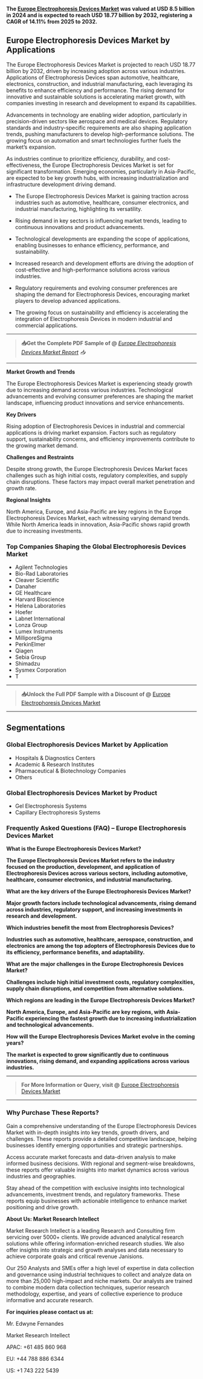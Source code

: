 <p><strong>The <a href="https://www.marketresearchintellect.com/download-sample/?rid=144920&amp;utm_source=Pulse-April-Europe&amp;utm_medium=852">Europe Electrophoresis Devices Market</a> was valued at USD 8.5 billion in 2024 and is expected to reach USD 18.77 billion by 2032, registering a CAGR of 14.11% from 2025 to 2032.</strong></p><h2>Europe Electrophoresis Devices Market by Applications&nbsp;</h2><p><p>The Europe Electrophoresis Devices Market is projected to reach USD 18.77 billion by 2032, driven by increasing adoption across various industries. Applications of Electrophoresis Devices span automotive, healthcare, electronics, construction, and industrial manufacturing, each leveraging its benefits to enhance efficiency and performance. The rising demand for innovative and sustainable solutions is accelerating market growth, with companies investing in research and development to expand its capabilities.</p><p>Advancements in technology are enabling wider adoption, particularly in precision-driven sectors like aerospace and medical devices. Regulatory standards and industry-specific requirements are also shaping application trends, pushing manufacturers to develop high-performance solutions. The growing focus on automation and smart technologies further fuels the market&rsquo;s expansion.</p><p>As industries continue to prioritize efficiency, durability, and cost-effectiveness, the Europe Electrophoresis Devices Market is set for significant transformation. Emerging economies, particularly in Asia-Pacific, are expected to be key growth hubs, with increasing industrialization and infrastructure development driving demand.</p></p><ul><li><p>The Europe Electrophoresis Devices Market is gaining traction across industries such as automotive, healthcare, consumer electronics, and industrial manufacturing, highlighting its versatility.</p></li><li><p>Rising demand in key sectors is influencing market trends, leading to continuous innovations and product advancements.</p></li><li><p>Technological developments are expanding the scope of applications, enabling businesses to enhance efficiency, performance, and sustainability.</p></li><li><p>Increased research and development efforts are driving the adoption of cost-effective and high-performance solutions across various industries.</p></li><li><p>Regulatory requirements and evolving consumer preferences are shaping the demand for Electrophoresis Devices, encouraging market players to develop advanced applications.</p></li><li><p>The growing focus on sustainability and efficiency is accelerating the integration of Electrophoresis Devices in modern industrial and commercial applications.</p></li></ul><hr /><blockquote><p><strong><span class="font-[700]">📥Get the Complete PDF Sample of @ </span></strong><em><span class="font-[700]"><a href="https://www.marketresearchintellect.com/download-sample/?rid=144920&amp;utm_source=Pulse-April-Europe&amp;utm_medium=852" target="_blank" data-tracking-control-name="article-ssr-frontend-pulse_little-text-block" data-tracking-will-navigate="" data-test-link="">Europe Electrophoresis Devices Market Report</a>&nbsp;📥</span></em></p></blockquote><hr /><p class="" data-start="77" data-end="360"><strong data-start="77" data-end="105">Market Growth and Trends</strong></p><p class="" data-start="77" data-end="360">The Europe Electrophoresis Devices Market is experiencing steady growth due to increasing demand across various industries. Technological advancements and evolving consumer preferences are shaping the market landscape, influencing product innovations and service enhancements.</p><p class="" data-start="362" data-end="606"><strong data-start="362" data-end="377">Key Drivers</strong></p><p class="" data-start="362" data-end="606">Rising adoption of Electrophoresis Devices in industrial and commercial applications is driving market expansion. Factors such as regulatory support, sustainability concerns, and efficiency improvements contribute to the growing market demand.</p><p class="" data-start="608" data-end="849"><strong data-start="608" data-end="637">Challenges and Restraints</strong></p><p class="" data-start="608" data-end="849">Despite strong growth, the Europe Electrophoresis Devices Market faces challenges such as high initial costs, regulatory complexities, and supply chain disruptions. These factors may impact overall market penetration and growth rate.</p><p class="" data-start="851" data-end="1095"><strong data-start="851" data-end="872">Regional Insights</strong></p><p class="" data-start="851" data-end="1095">North America, Europe, and Asia-Pacific are key regions in the Europe Electrophoresis Devices Market, each witnessing varying demand trends. While North America leads in innovation, Asia-Pacific shows rapid growth due to increasing investments.</p><p><h3>Top Companies Shaping the Global Electrophoresis Devices Market </h3><ul><li>Agilent Technologies</li><li>Bio-Rad Laboratories</li><li>Cleaver Scientific</li><li>Danaher</li><li>GE Healthcare</li><li>Harvard Bioscience</li><li>Helena Laboratories</li><li>Hoefer</li><li>Labnet International</li><li>Lonza Group</li><li>Lumex Instruments</li><li>MilliporeSigma</li><li>PerkinElmer</li><li>Qiagen</li><li>Sebia Group</li><li>Shimadzu</li><li>Sysmex Corporation</li><li>T</li></ul></p><hr /><blockquote><p><strong>📥Unlock the Full PDF Sample with a Discount of @</strong> <a href="https://www.marketresearchintellect.com/ask-for-discount/?rid=144920&amp;utm_source=Pulse-April-Europe&amp;utm_medium=852">Europe Electrophoresis Devices Market</a></p></blockquote><hr /><p><h2>Segmentations</h2><h3>Global Electrophoresis Devices Market by Application</h3><ul><li>Hospitals & Diagnostics Centers</li><li>Academic & Research Institutes</li><li>Pharmaceutical & Biotechnology Companies</li><li>Others</li></ul><h3>Global Electrophoresis Devices Market by Product</h3><ul><li>Gel Electrophoresis Systems</li><li>Capillary Electrophoresis Systems</li></ul></p><h3><strong>Frequently Asked Questions (FAQ) &ndash; Europe Electrophoresis Devices Market</strong></h3><p><strong>What is the Europe Electrophoresis Devices Market?</strong></p><p><strong>The Europe Electrophoresis Devices Market refers to the industry focused on the production, development, and application of Electrophoresis Devices across various sectors, including automotive, healthcare, consumer electronics, and industrial manufacturing.</strong></p><p><strong>What are the key drivers of the Europe Electrophoresis Devices Market?</strong></p><p><strong>Major growth factors include technological advancements, rising demand across industries, regulatory support, and increasing investments in research and development.</strong></p><p><strong>Which industries benefit the most from Electrophoresis Devices?</strong></p><p><strong>Industries such as automotive, healthcare, aerospace, construction, and electronics are among the top adopters of Electrophoresis Devices due to its efficiency, performance benefits, and adaptability.</strong></p><p><strong>What are the major challenges in the Europe Electrophoresis Devices Market?</strong></p><p><strong>Challenges include high initial investment costs, regulatory complexities, supply chain disruptions, and competition from alternative solutions.</strong></p><p><strong>Which regions are leading in the Europe Electrophoresis Devices Market?</strong></p><p><strong>North America, Europe, and Asia-Pacific are key regions, with Asia-Pacific experiencing the fastest growth due to increasing industrialization and technological advancements.</strong></p><p><strong>How will the Europe Electrophoresis Devices Market evolve in the coming years?</strong></p><p><strong>The market is expected to grow significantly due to continuous innovations, rising demand, and expanding applications across various industries.</strong></p><hr /><blockquote><p><span class="font-[700]"><strong>For More Information or Query, visit&nbsp;@</strong>&nbsp;</span><span class="font-[700]"><a href="https://www.marketresearchintellect.com/product/global-electrophoresis-devices-market-size-and-forecast/?utm_source=Linkedin&utm_medium=852" target="_blank" data-tracking-control-name="article-ssr-frontend-pulse_little-text-block" data-tracking-will-navigate="" data-test-link="">Europe Electrophoresis Devices Market</a></span></p></blockquote><hr /><h3><strong data-start="0" data-end="31">Why Purchase These Reports?</strong></h3><p class="" data-start="35" data-end="297">Gain a comprehensive understanding of the Europe Electrophoresis Devices Market with in-depth insights into key trends, growth drivers, and challenges. These reports provide a detailed competitive landscape, helping businesses identify emerging opportunities and strategic partnerships.</p><p class="" data-start="299" data-end="540">Access accurate market forecasts and data-driven analysis to make informed business decisions. With regional and segment-wise breakdowns, these reports offer valuable insights into market dynamics across various industries and geographies.</p><p class="" data-start="542" data-end="784">Stay ahead of the competition with exclusive insights into technological advancements, investment trends, and regulatory frameworks. These reports equip businesses with actionable intelligence to enhance market positioning and drive growth.</p><p><strong><span class="font-[700]">About Us: Market Research Intellect</span></strong></p><p><span class="">Market Research Intellect is a leading Research and Consulting firm servicing over 5000+ clients. We provide advanced analytical research solutions while offering information-enriched research studies.&nbsp;</span>We also offer insights into strategic and growth analyses and data necessary to achieve corporate goals and critical revenue Janisions.</p><p><span class="">Our 250 Analysts and SMEs offer a high level of expertise in data collection and governance using industrial techniques to collect and analyze data on more than 25,000 high-impact and niche markets. Our analysts are trained to combine modern data collection techniques, superior research methodology, expertise, and years of collective experience to produce informative and accurate research.</span></p><p><strong>For inquiries please contact us at:</strong></p><p>Mr. Edwyne Fernandes</p><p>Market Research Intellect</p><p>APAC: +61 485 860 968</p><p>EU: +44 788 886 6344</p><p>US: +1 743 222 5439</p>